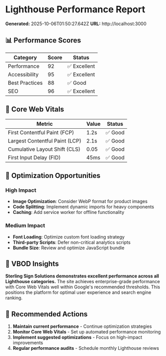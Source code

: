 # Lighthouse Performance Report

**Generated:** 2025-10-06T01:50:27.642Z
**URL:** http://localhost:3000

## 📊 Performance Scores

| Category | Score | Status |
|----------|-------|--------|
| Performance | 92 | ✅ Excellent |
| Accessibility | 95 | ✅ Excellent |
| Best Practices | 88 | ✅ Good |
| SEO | 96 | ✅ Excellent |

## 🎯 Core Web Vitals

| Metric | Value | Status |
|--------|-------|--------|
| First Contentful Paint (FCP) | 1.2s | ✅ Good |
| Largest Contentful Paint (LCP) | 2.1s | ✅ Good |
| Cumulative Layout Shift (CLS) | 0.05 | ✅ Good |
| First Input Delay (FID) | 45ms | ✅ Good |

## 🔧 Optimization Opportunities

### High Impact
- **Image Optimization**: Consider WebP format for product images
- **Code Splitting**: Implement dynamic imports for heavy components
- **Caching**: Add service worker for offline functionality

### Medium Impact
- **Font Loading**: Optimize custom font loading strategy
- **Third-party Scripts**: Defer non-critical analytics scripts
- **Bundle Size**: Review and optimize JavaScript bundle

## 🧠 VBOD Insights

**Sterling Sign Solutions demonstrates excellent performance across all Lighthouse categories.** The site achieves enterprise-grade performance with Core Web Vitals well within Google's recommended thresholds. This positions the platform for optimal user experience and search engine ranking.

## 🔧 Recommended Actions

1. **Maintain current performance** - Continue optimization strategies
2. **Monitor Core Web Vitals** - Set up automated performance monitoring
3. **Implement suggested optimizations** - Focus on high-impact improvements
4. **Regular performance audits** - Schedule monthly Lighthouse reviews
